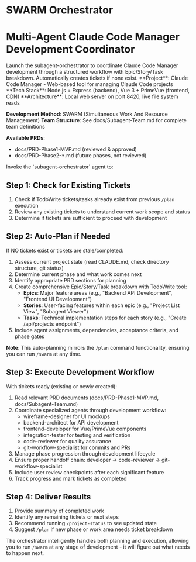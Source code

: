 # SWARM Orchestrator
# Multi-Agent Claude Code Manager Development Coordinator

<task>
Launch the subagent-orchestrator to coordinate Claude Code Manager development through a structured workflow with Epic/Story/Task breakdown. Automatically creates tickets if none exist.
</task>

<context>
**Project**: Claude Code Manager - Web-based tool for managing Claude Code projects
**Tech Stack**: Node.js + Express (backend), Vue 3 + PrimeVue (frontend, CDN)
**Architecture**: Local web server on port 8420, live file system reads

**Development Method**: SWARM (Simultaneous Work And Resource Management)
**Team Structure**: See docs/Subagent-Team.md for complete team definitions

**Available PRDs**:
- docs/PRD-Phase1-MVP.md (reviewed & approved)
- docs/PRD-Phase2-*.md (future phases, not reviewed)
</context>

<execution>
Invoke the `subagent-orchestrator` agent to:

## Step 1: Check for Existing Tickets
1. Check if TodoWrite tickets/tasks already exist from previous `/plan` execution
2. Review any existing tickets to understand current work scope and status
3. Determine if tickets are sufficient to proceed with development

## Step 2: Auto-Plan if Needed
If NO tickets exist or tickets are stale/completed:
1. Assess current project state (read CLAUDE.md, check directory structure, git status)
2. Determine current phase and what work comes next
3. Identify appropriate PRD sections for planning
4. Create comprehensive Epic/Story/Task breakdown with TodoWrite tool:
   - **Epics**: Major feature areas (e.g., "Backend API Development", "Frontend UI Development")
   - **Stories**: User-facing features within each epic (e.g., "Project List View", "Subagent Viewer")
   - **Tasks**: Technical implementation steps for each story (e.g., "Create /api/projects endpoint")
5. Include agent assignments, dependencies, acceptance criteria, and phase gates

**Note**: This auto-planning mirrors the `/plan` command functionality, ensuring you can run `/swarm` at any time.

## Step 3: Execute Development Workflow
With tickets ready (existing or newly created):
1. Read relevant PRD documents (docs/PRD-Phase1-MVP.md, docs/Subagent-Team.md)
2. Coordinate specialized agents through development workflow:
   - wireframe-designer for UI mockups
   - backend-architect for API development
   - frontend-developer for Vue/PrimeVue components
   - integration-tester for testing and verification
   - code-reviewer for quality assurance
   - git-workflow-specialist for commits and PRs
3. Manage phase progression through development lifecycle
4. Ensure proper handoff chain: developer → code-reviewer → git-workflow-specialist
5. Include user review checkpoints after each significant feature
6. Track progress and mark tickets as completed

## Step 4: Deliver Results
1. Provide summary of completed work
2. Identify any remaining tickets or next steps
3. Recommend running `/project-status` to see updated state
4. Suggest `/plan` if new phase or work area needs ticket breakdown

The orchestrator intelligently handles both planning and execution, allowing you to run `/swarm` at any stage of development - it will figure out what needs to happen next.
</execution>
